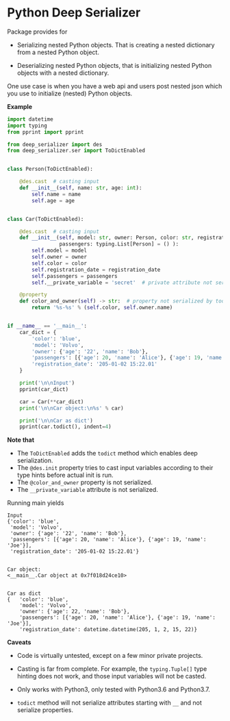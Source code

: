 Python Deep Serializer
======================


Package provides for 

 * Serializing nested Python objects. That is creating a nested dictionary from a nested Python object.

 * Deserializing nested Python objects, that is initializing nested Python objects with a nested dictionary.
 
 One use case is when you have a web api and users post nested json which you use to initialize (nested) Python objects.


**Example** 
```python
import datetime
import typing
from pprint import pprint

from deep_serializer import des
from deep_serializer.ser import ToDictEnabled


class Person(ToDictEnabled):

    @des.cast  # casting input
    def __init__(self, name: str, age: int):
        self.name = name
        self.age = age


class Car(ToDictEnabled):

    @des.cast  # casting input
    def __init__(self, model: str, owner: Person, color: str, registration_date: datetime.datetime,
                 passengers: typing.List[Person] = () ):
        self.model = model
        self.owner = owner
        self.color = color
        self.registration_date = registration_date
        self.passengers = passengers
        self.__private_variable = 'secret'  # private attribute not serialized by todict

    @property
    def color_and_owner(self) -> str:  # property not serialized by todict
        return '%s-%s' % (self.color, self.owner.name)


if __name__ == '__main__':
    car_dict = {
        'color': 'blue',
        'model': 'Volvo',
        'owner': {'age': '22', 'name': 'Bob'},
        'passengers': [{'age': 20, 'name': 'Alice'}, {'age': 19, 'name': 'Joe'}],
        'registration_date': '205-01-02 15:22.01'
    }

    print('\n\nInput')
    pprint(car_dict)

    car = Car(**car_dict)
    print('\n\nCar object:\n%s' % car)

    print('\n\nCar as dict')
    pprint(car.todict(), indent=4)
```

**Note that**
 * The `ToDictEnabled` adds the `todict` method which enables deep serialization.
 * The `@des.init` property tries to cast input variables according to their type hints before actual init is run.
 * The `@color_and_owner` property is not serialized.
 * The `__private_variable` attribute is not serialized.
 
 

Running main yields
```
Input
{'color': 'blue',
 'model': 'Volvo',
 'owner': {'age': '22', 'name': 'Bob'},
 'passengers': [{'age': 20, 'name': 'Alice'}, {'age': 19, 'name': 'Joe'}],
 'registration_date': '205-01-02 15:22.01'}


Car object:
<__main__.Car object at 0x7f018d24ce10>


Car as dict
{   'color': 'blue',
    'model': 'Volvo',
    'owner': {'age': 22, 'name': 'Bob'},
    'passengers': [{'age': 20, 'name': 'Alice'}, {'age': 19, 'name': 'Joe'}],
    'registration_date': datetime.datetime(205, 1, 2, 15, 22)}
```


**Caveats**
- Code is virtually untested, except on a few minor private projects. 

- Casting is far from complete. For example, the `typing.Tuple[]` type hinting does not work, and those input variables will not be casted.

- Only works with Python3, only tested with Python3.6 and Python3.7.

- `todict` method will not serialize attributes starting with `__` and not serialize properties.
